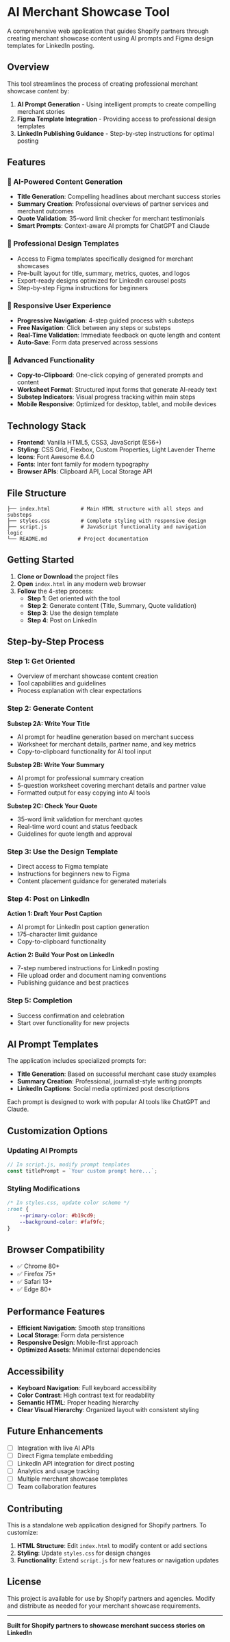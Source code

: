 # AI Merchant Showcase Tool

A comprehensive web application that guides Shopify partners through creating merchant showcase content using AI prompts and Figma design templates for LinkedIn posting.

## Overview

This tool streamlines the process of creating professional merchant showcase content by:
1. **AI Prompt Generation** - Using intelligent prompts to create compelling merchant stories
2. **Figma Template Integration** - Providing access to professional design templates
3. **LinkedIn Publishing Guidance** - Step-by-step instructions for optimal posting

## Features

### 🤖 AI-Powered Content Generation
- **Title Generation**: Compelling headlines about merchant success stories
- **Summary Creation**: Professional overviews of partner services and merchant outcomes
- **Quote Validation**: 35-word limit checker for merchant testimonials
- **Smart Prompts**: Context-aware AI prompts for ChatGPT and Claude

### 🎨 Professional Design Templates
- Access to Figma templates specifically designed for merchant showcases
- Pre-built layout for title, summary, metrics, quotes, and logos
- Export-ready designs optimized for LinkedIn carousel posts
- Step-by-step Figma instructions for beginners

### 📱 Responsive User Experience
- **Progressive Navigation**: 4-step guided process with substeps
- **Free Navigation**: Click between any steps or substeps
- **Real-Time Validation**: Immediate feedback on quote length and content
- **Auto-Save**: Form data preserved across sessions

### 🔧 Advanced Functionality
- **Copy-to-Clipboard**: One-click copying of generated prompts and content
- **Worksheet Format**: Structured input forms that generate AI-ready text
- **Substep Indicators**: Visual progress tracking within main steps
- **Mobile Responsive**: Optimized for desktop, tablet, and mobile devices

## Technology Stack

- **Frontend**: Vanilla HTML5, CSS3, JavaScript (ES6+)
- **Styling**: CSS Grid, Flexbox, Custom Properties, Light Lavender Theme
- **Icons**: Font Awesome 6.4.0
- **Fonts**: Inter font family for modern typography
- **Browser APIs**: Clipboard API, Local Storage API

## File Structure

```
├── index.html          # Main HTML structure with all steps and substeps
├── styles.css          # Complete styling with responsive design
├── script.js           # JavaScript functionality and navigation logic
└── README.md          # Project documentation
```

## Getting Started

1. **Clone or Download** the project files
2. **Open** `index.html` in any modern web browser
3. **Follow** the 4-step process:
   - **Step 1**: Get oriented with the tool
   - **Step 2**: Generate content (Title, Summary, Quote validation)
   - **Step 3**: Use the design template
   - **Step 4**: Post on LinkedIn

## Step-by-Step Process

### Step 1: Get Oriented
- Overview of merchant showcase content creation
- Tool capabilities and guidelines
- Process explanation with clear expectations

### Step 2: Generate Content
**Substep 2A: Write Your Title**
- AI prompt for headline generation based on merchant success
- Worksheet for merchant details, partner name, and key metrics
- Copy-to-clipboard functionality for AI tool input

**Substep 2B: Write Your Summary**  
- AI prompt for professional summary creation
- 5-question worksheet covering merchant details and partner value
- Formatted output for easy copying into AI tools

**Substep 2C: Check Your Quote**
- 35-word limit validation for merchant quotes
- Real-time word count and status feedback
- Guidelines for quote length and approval

### Step 3: Use the Design Template
- Direct access to Figma template
- Instructions for beginners new to Figma
- Content placement guidance for generated materials

### Step 4: Post on LinkedIn
**Action 1: Draft Your Post Caption**
- AI prompt for LinkedIn post caption generation
- 175-character limit guidance
- Copy-to-clipboard functionality

**Action 2: Build Your Post on LinkedIn**
- 7-step numbered instructions for LinkedIn posting
- File upload order and document naming conventions
- Publishing guidance and best practices

### Step 5: Completion
- Success confirmation and celebration
- Start over functionality for new projects

## AI Prompt Templates

The application includes specialized prompts for:

- **Title Generation**: Based on successful merchant case study examples
- **Summary Creation**: Professional, journalist-style writing prompts
- **LinkedIn Captions**: Social media optimized post descriptions

Each prompt is designed to work with popular AI tools like ChatGPT and Claude.

## Customization Options

### Updating AI Prompts
```javascript
// In script.js, modify prompt templates
const titlePrompt = `Your custom prompt here...`;
```

### Styling Modifications  
```css
/* In styles.css, update color scheme */
:root {
    --primary-color: #b19cd9;
    --background-color: #faf9fc;
}
```

## Browser Compatibility

- ✅ Chrome 80+
- ✅ Firefox 75+ 
- ✅ Safari 13+
- ✅ Edge 80+

## Performance Features

- **Efficient Navigation**: Smooth step transitions
- **Local Storage**: Form data persistence
- **Responsive Design**: Mobile-first approach
- **Optimized Assets**: Minimal external dependencies

## Accessibility

- **Keyboard Navigation**: Full keyboard accessibility
- **Color Contrast**: High contrast text for readability  
- **Semantic HTML**: Proper heading hierarchy
- **Clear Visual Hierarchy**: Organized layout with consistent styling

## Future Enhancements

- [ ] Integration with live AI APIs
- [ ] Direct Figma template embedding
- [ ] LinkedIn API integration for direct posting
- [ ] Analytics and usage tracking
- [ ] Multiple merchant showcase templates
- [ ] Team collaboration features

## Contributing

This is a standalone web application designed for Shopify partners. To customize:

1. **HTML Structure**: Edit `index.html` to modify content or add sections
2. **Styling**: Update `styles.css` for design changes
3. **Functionality**: Extend `script.js` for new features or navigation updates

## License

This project is available for use by Shopify partners and agencies. Modify and distribute as needed for your merchant showcase requirements.

---

**Built for Shopify partners to showcase merchant success stories on LinkedIn**